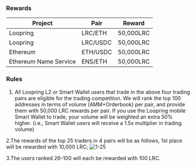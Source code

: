 ### Rewards
| Project | Pair  | Reward |
|-------|-------|------|
| Loopring | LRC/ETH  | 50,000LRC    |
| Loopring | LRC/USDC  | 50,000LRC    | 
| Ethereum | ETH/USDC | 50,000LRC   |
| Ethereum Name Service| ENS/ETH | 50,000LRC   |


### Rules
1. All Loopring L2 or Smart Wallet users that trade in the above four trading pairs are eligible for the trading competition. We will rank the top 100 addresses in terms of volume (AMM+Orderbook) per pair, and provide them with 50,000 LRC rewards per pair. If you use the Loopring mobile Smart Wallet to trade, your volume will be weighted an extra 50% higher. (i.e., Smart Wallet users will receive a 1.5x multiplier in trading volume)

2.The rewards of the top 25 traders in 4 pairs will be as follows, 1st place will be rewarded with 10,000 LRC;
![1-25](https://user-images.githubusercontent.com/43159703/172281054-ef0c89a8-5b45-4581-9d8a-cf2f0d71d756.png)

3.The users ranked 26–100 will each be rewarded with 100 LRC.

